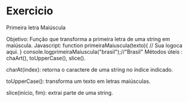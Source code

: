 # Exercicio 
<p> Primeira letra Maiúscula </p>

Objetivo: Função que transforma a primeira letra de uma string em maiúscula.
Javascript:
function primeiraMaiuscula(texto){
    // Sua logoca aqui.
}
console.logprimeiraMaiuscula("brasil");//"Brasil"
Métodos úteis : chaArt(), toUpperCase(), slice().

charAt(index): retorna o caractere de uma string no índice indicado.

toUpperCase(): transforma um texto em letras maiúsculas.

slice(início, fim): extrai parte de uma string.